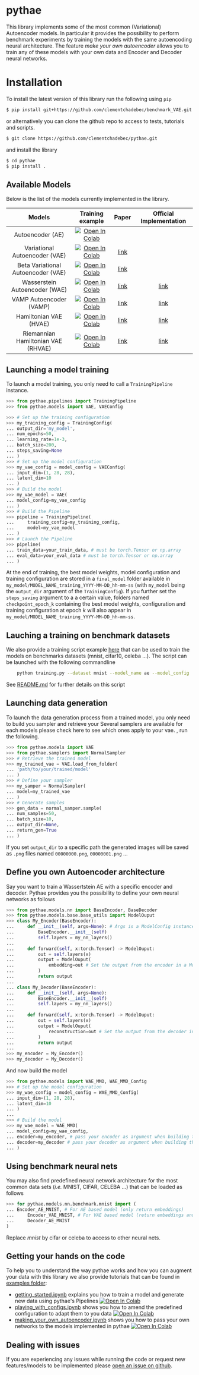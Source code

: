 # pythae 

This library implements some of the most common (Variational) Autoencoder models. In particular it 
provides the possibility to perform benchmark experiments by training the models with the same autoencoding 
neural architecture. The feature *make your own autoencoder* allows you to train any of these models 
with your own data and Encoder and Decoder neural networks.  


# Installation

To install the latest version of this library run the following using ``pip``

```bash
$ pip install git+https://github.com/clementchadebec/benchmark_VAE.git
``` 


or alternatively you can clone the github repo to access to tests, tutorials and scripts.
```bash
$ git clone https://github.com/clementchadebec/pythae.git
```
and install the library
```bash
$ cd pythae
$ pip install .
``` 

## Available Models

Below is the list of the models currently implemented in the library.


|               Models               |                                                                                    Training example                                                                                    |                     Paper                    |                           Official Implementation                          |
|:----------------------------------:|:--------------------------------------------------------------------------------------------------------------------------------------------------------------------------------------:|:--------------------------------------------:|:--------------------------------------------------------------------------:|
| Autoencoder (AE)                   | [![Open In Colab](https://colab.research.google.com/assets/colab-badge.svg)](https://colab.research.google.com/github/clementchadebec/pythae/blob/main/examples/models_training/ae_training.ipynb) |                                              |                                                                            |
| Variational Autoencoder (VAE)      | [![Open In Colab](https://colab.research.google.com/assets/colab-badge.svg)](https://colab.research.google.com/github/clementchadebec/pythae/blob/main/examples/models_training/vae_training.ipynb) | [link](https://arxiv.org/pdf/1312.6114.pdf)  |
| Beta Variational Autoencoder (VAE) | [![Open In Colab](https://colab.research.google.com/assets/colab-badge.svg)](https://colab.research.google.com/github/clementchadebec/pythae/blob/main/examples/models_training/beta_vae_training.ipynb) | [link](https://openreview.net/pdf?id=Sy2fzU9gl)  |                                                                            |
| Wasserstein Autoencoder (WAE)      | [![Open In Colab](https://colab.research.google.com/assets/colab-badge.svg)](https://colab.research.google.com/github/clementchadebec/pythae/blob/main/examples/models_training/wae_training.ipynb) | [link](https://arxiv.org/pdf/1711.01558.pdf) | [link](https://github.com/tolstikhin/wae)                                  |
| VAMP Autoencoder (VAMP)            | [![Open In Colab](https://colab.research.google.com/assets/colab-badge.svg)](https://colab.research.google.com/github/clementchadebec/pythae/blob/main/examples/models_training/vamp_training.ipynb) | [link](https://arxiv.org/pdf/1705.07120.pdf) | [link](https://github.com/jmtomczak/vae_vampprior)                         |
| Hamiltonian VAE (HVAE)             | [![Open In Colab](https://colab.research.google.com/assets/colab-badge.svg)](https://colab.research.google.com/github/clementchadebec/pythae/blob/main/examples/models_training/hvae_training.ipynb) | [link](https://arxiv.org/pdf/1805.11328.pdf) | [link](https://github.com/anthonycaterini/hvae-nips)                       |
| Riemannian Hamiltonian VAE (RHVAE) | [![Open In Colab](https://colab.research.google.com/assets/colab-badge.svg)](https://colab.research.google.com/github/clementchadebec/pythae/blob/main/examples/models_training/rhvae_training.ipynb) | [link](https://arxiv.org/pdf/2010.11518.pdf) | [link](https://github.com/clementchadebec/Data_Augmentation_with_VAE-DALI) |


## Launching a model training

To launch a model training, you only need to call a `TrainingPipeline` instance. 

```python
>>> from pythae.pipelines import TrainingPipeline
>>> from pythae.models import VAE, VAEConfig

>>> # Set up the training configuration
>>> my_training_config = TrainingConfig(
...	output_dir='my_model',
...	num_epochs=50,
...	learning_rate=1e-3,
...	batch_size=200,
...	steps_saving=None
... )
>>> # Set up the model configuration 
>>> my_vae_config = model_config = VAEConfig(
...	input_dim=(1, 28, 28),
...	latent_dim=10
... )
>>> # Build the model
>>> my_vae_model = VAE(
...	model_config=my_vae_config
... )
>>> # Build the Pipeline
>>> pipeline = TrainingPipeline(
... 	training_config=my_training_config,
... 	model=my_vae_model
...	)
>>> # Launch the Pipeline
>>> pipeline(
...	train_data=your_train_data, # must be torch.Tensor or np.array 
...	eval_data=your_eval_data # must be torch.Tensor or np.array
...	)
```

At the end of training, the best model weights, model configuration and training configuration are stored in a `final_model` folder available in  `my_model/MODEL_NAME_training_YYYY-MM-DD_hh-mm-ss` (with `my_model` being the `output_dir` argument of the `TrainingConfig`). If you further set the `steps_saving` argument to a a certain value, folders named `checkpoint_epoch_k` containing the best model weights, configuration and training configuration at epoch *k* will also appear in `my_model/MODEL_NAME_training_YYYY-MM-DD_hh-mm-ss`.

## Lauching a training on benchmark datasets
We also provide a training script example [here](https://github.com/clementchadebec/pythae/tree/main/examples/scripts/training.py) that can be used to train the models on benchmarks datasets (mnist, cifar10, celeba ...). The script can be launched with the following commandline

```bash
	python training.py --dataset mnist --model_name ae --model_config 'configs/ae_config.json' --training_config 'configs/base_training_config.json'
```

See [README.md](https://github.com/clementchadebec/pythae/tree/main/examples/scripts/README.md) for further details on this script

## Launching data generation

To launch the data generation process from a trained model, you only need to build you sampler and retrieve your 
Several samplers are available for each models please check here to see which ones apply to your vae.
, run the following.

```python
>>> from pythae.models import VAE
>>> from pythae.samplers import NormalSampler
>>> # Retrieve the trained model
>>> my_trained_vae = VAE.load_from_folder(
...	'path/to/your/trained/model'
...	)
>>> # Define your sampler
>>> my_samper = NormalSampler(
...	model=my_trained_vae
...	)
>>> # Generate samples
>>> gen_data = normal_samper.sample(
...	num_samples=50,
...	batch_size=10,
...	output_dir=None,
...	return_gen=True
...	)
```
If you set `output_dir` to a specific path the generated images will be saved as `.png` files named `00000000.png`, `00000001.png` ...


## Define you own Autoencoder architecture
 
Say you want to train a Wassertstein AE with a specific encoder and decoder. Pythae provides you the possibility to define your own neural networks as follows

```python
>>>	from pythae.models.nn import BaseEncoder, BaseDecoder
>>> from pythae.models.base.base_utils import ModelOuput
>>>	class My_Encoder(BaseEncoder):
...		def __init__(self, args=None): # Args is a ModelConfig instance
...			BaseEncoder.__init__(self)
...			self.layers = my_nn_layers()
...		
...		def forward(self, x:torch.Tensor) -> ModelOuput:
...			out = self.layers(x)
...			output = ModelOuput(
...				embedding=out # Set the output from the encoder in a ModelOuput instance 
...			)
...			return output
...
... class My_Decoder(BaseEncoder):
...		def __init__(self, args=None):
...			BaseEncoder.__init__(self)
...			self.layers = my_nn_layers()
...		
...		def forward(self, x:torch.Tensor) -> ModelOuput:
...			out = self.layers(x)
...			output = ModelOuput(
...				reconstruction=out # Set the output from the decoder in a ModelOuput instance
...			)
...			return output
...
>>> my_encoder = My_Encoder()
>>> my_decoder = My_Decoder()
```

And now build the model

```python
>>> from pythae.models import WAE_MMD, WAE_MMD_Config
>>> # Set up the model configuration 
>>> my_wae_config = model_config = WAE_MMD_Config(
...	input_dim=(1, 28, 28),
...	latent_dim=10
... )
...
>>> # Build the model
>>> my_wae_model = WAE_MMD(
...	model_config=my_wae_config,
...	encoder=my_encoder, # pass your encoder as argument when building the model
...	decoder=my_decoder # pass your decoder as argument when building the model
... )
```

## Using benchmark neural nets
You may also find predefined neural network architecture for the most common data sets (*i.e.* MNIST, CIFAR, CELEBA ...) that can be loaded as follows

```python
>>> for pythae.models.nn.benchmark.mnist import (
...	Encoder_AE_MNIST, # For AE based model (only return embeddings)
... 	Encoder_VAE_MNIST, # For VAE based model (return embeddings and log_covariances)
... 	Decoder_AE_MNIST
)
```
Replace *mnist* by cifar or celeba to access to other neural nets.

## Getting your hands on the code

To help you to understand the way pythae works and how you can augment your data with this library we also
provide tutorials that can be found in [examples folder](https://github.com/clementchadebec/pythae/tree/main/examples):

- [getting_started.ipynb](https://github.com/clementchadebec/pythae/tree/main/examples) explains you how to train a model and generate new data using pythae's Pipelines [![Open In Colab](https://colab.research.google.com/assets/colab-badge.svg)](https://colab.research.google.com/github/clementchadebec/pythae/blob/main/examples/getting_started.ipynb)
- [playing_with_configs.ipynb](https://github.com/clementchadebec/pythae/tree/main/examples) shows you how to amend the predefined configuration to adapt them to you data [![Open In Colab](https://colab.research.google.com/assets/colab-badge.svg)](https://colab.research.google.com/github/clementchadebec/pythae/blob/main/examples/playing_with_configs.ipynb)
- [making_your_own_autoencoder.ipynb](https://github.com/clementchadebec/pythae/tree/main/examples) shows you how to pass your own networks to the models implemented in pythae [![Open In Colab](https://colab.research.google.com/assets/colab-badge.svg)](https://colab.research.google.com/github/clementchadebec/pythae/blob/main/examples/making_your_own_autoencoder.ipynb)

## Dealing with issues

If you are experiencing any issues while running the code or request new features/models to be implemented please [open an issue on github](https://github.com/clementchadebec/pythae/issues).

